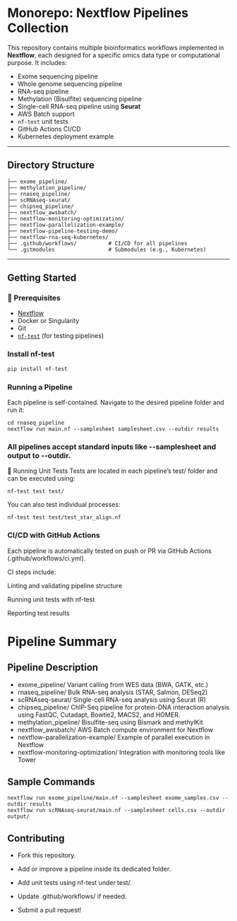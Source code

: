 # Monorepo: Nextflow Pipelines Collection

This repository contains multiple bioinformatics workflows implemented in **Nextflow**, each designed for a specific omics data type or computational purpose. It includes:

- Exome sequencing pipeline
- Whole genome sequencing pipeline
- RNA-seq pipeline
- Methylation (Bisulfite) sequencing pipeline
- Single-cell RNA-seq pipeline using **Seurat**
- AWS Batch support
- `nf-test` unit tests
- GitHub Actions CI/CD
- Kubernetes deployment example

---

## Directory Structure


```
├── exome_pipeline/
├── methylation_pipeline/
├── rnaseq_pipeline/
├── scRNAseq-seurat/
├── chipseq_pipeline/
├── nextflow_awsbatch/
├── nextflow-monitoring-optimization/
├── nextflow-parallelization-example/
├── nextflow-pipeline-testing-demo/
├── nextflow-rna-seq-kubernetes/
├── .github/workflows/          # CI/CD for all pipelines
└── .gitmodules                 # Submodules (e.g., Kubernetes)

```

---

## Getting Started

### 🔧 Prerequisites

- [Nextflow](https://www.nextflow.io/)
- Docker or Singularity
- Git
- [`nf-test`](https://github.com/nextflow-io/nf-test) (for testing pipelines)

### Install nf-test

```bash
pip install nf-test
```
### Running a Pipeline
Each pipeline is self-contained. Navigate to the desired pipeline folder and run it:

```
cd rnaseq_pipeline
nextflow run main.nf --samplesheet samplesheet.csv --outdir results
```
### All pipelines accept standard inputs like --samplesheet and output to --outdir.

🧪 Running Unit Tests
Tests are located in each pipeline’s test/ folder and can be executed using:

```
nf-test test test/
```
You can also test individual processes:

```
nf-test test test/test_star_align.nf
```
### CI/CD with GitHub Actions
Each pipeline is automatically tested on push or PR via GitHub Actions (.github/workflows/ci.yml).

CI steps include:

Linting and validating pipeline structure

Running unit tests with nf-test

Reporting test results

# Pipeline Summary

## Pipeline	Description
- exome_pipeline/	Variant calling from WES data (BWA, GATK, etc.)
- rnaseq_pipeline/	Bulk RNA-seq analysis (STAR, Salmon, DESeq2)
- scRNAseq-seurat/	Single-cell RNA-seq analysis using Seurat (R)
- chipseq_pipeline/ ChIP-Seq pipeline for protein-DNA interaction analysis using FastQC, Cutadapt, Bowtie2, MACS2, and HOMER. 
- methylation_pipeline/	Bisulfite-seq using Bismark and methylKit
- nextflow_awsbatch/	AWS Batch compute environment for Nextflow
- nextflow-parallelization-example/	Example of parallel execution in Nextflow
- nextflow-monitoring-optimization/	Integration with monitoring tools like Tower
  
## Sample Commands
```
nextflow run exome_pipeline/main.nf --samplesheet exome_samples.csv --outdir results
nextflow run scRNAseq-seurat/main.nf --samplesheet cells.csv --outdir output/
```
## Contributing
- Fork this repository.

- Add or improve a pipeline inside its dedicated folder.

- Add unit tests using nf-test under test/.

- Update .github/workflows/ if needed.

- Submit a pull request!

